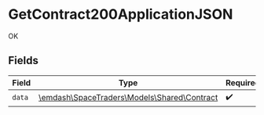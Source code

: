 # GetContract200ApplicationJSON

OK


## Fields

| Field                                                                          | Type                                                                           | Required                                                                       | Description                                                                    |
| ------------------------------------------------------------------------------ | ------------------------------------------------------------------------------ | ------------------------------------------------------------------------------ | ------------------------------------------------------------------------------ |
| `data`                                                                         | [\emdash\SpaceTraders\Models\Shared\Contract](../../models/shared/Contract.md) | :heavy_check_mark:                                                             | N/A                                                                            |